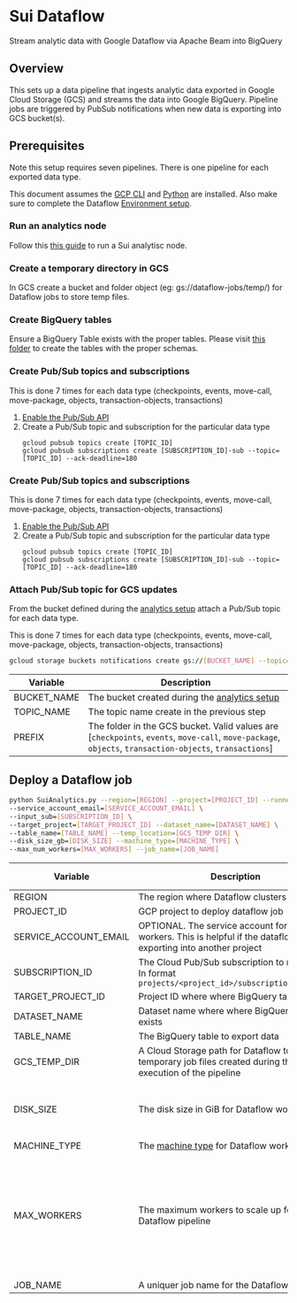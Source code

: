 # Sui Dataflow

Stream analytic data with Google Dataflow via Apache Beam into BigQuery

## Overview

This sets up a data pipeline that ingests analytic data exported in Google Cloud Storage (GCS) and streams the data into Google BigQuery. Pipeline jobs are triggered by PubSub notifications when new data is exporting into GCS bucket(s).

## Prerequisites

Note this setup requires seven pipelines. There is one pipeline for each exported data type.

This document assumes the [GCP CLI](https://cloud.google.com/sdk/docs/install-sdk) and [Python](https://www.python.org/downloads/) are installed. Also make sure to complete the Dataflow [Environment setup](https://cloud.google.com/dataflow/docs/quickstarts/create-pipeline-python#set-up-your-environment).

### Run an analytics node

Follow this [this guide](https://github.com/SZNS/sui-node/blob/main/docs/analytics-indexer.md) to run a Sui analytisc node.

### Create a temporary directory in GCS

In GCS create a bucket and folder object (eg: gs://dataflow-jobs/temp/) for Dataflow jobs to store temp files.

### Create BigQuery tables

Ensure a BigQuery Table exists with the proper tables. Please visit [this folder](../scripts/sql/bq) to create the tables with the proper schemas.

### Create Pub/Sub topics and subscriptions
This is done 7 times for each data type (checkpoints, events, move-call, move-package, objects, transaction-objects, transactions)
1. [Enable the Pub/Sub API](https://cloud.google.com/storage/docs/reporting-changes#before-you-begin)
2. Create a Pub/Sub topic and subscription for the particular data type
   ```
   gcloud pubsub topics create [TOPIC_ID]
   gcloud pubsub subscriptions create [SUBSCRIPTION_ID]-sub --topic=[TOPIC_ID] --ack-deadline=180
   ```
   
### Create Pub/Sub topics and subscriptions
This is done 7 times for each data type (checkpoints, events, move-call, move-package, objects, transaction-objects, transactions)
1. [Enable the Pub/Sub API](https://cloud.google.com/storage/docs/reporting-changes#before-you-begin)
2. Create a Pub/Sub topic and subscription for the particular data type
   ```
   gcloud pubsub topics create [TOPIC_ID]
   gcloud pubsub subscriptions create [SUBSCRIPTION_ID]-sub --topic=[TOPIC_ID] --ack-deadline=180
   ```

### Attach Pub/Sub topic for GCS updates
From the bucket defined during the [analytics setup](https://github.com/SZNS/sui-node/blob/main/docs/analytics-indexer.md#create-google-cloud-storage-bucket) attach a Pub/Sub topic for each data type.

This is done 7 times for each data type (checkpoints, events, move-call, move-package, objects, transaction-objects, transactions)
```bash
gcloud storage buckets notifications create gs://[BUCKET_NAME] --topic=[TOPIC_NAME] --object-prefix=[PREFIX] --event-types=OBJECT_FINALIZE
```
|Variable|Description
| ------ | ------
|BUCKET_NAME|The bucket created during the [analytics setup](https://github.com/SZNS/sui-node/blob/main/docs/analytics-indexer.md#create-google-cloud-storage-bucket)
TOPIC_NAME| The topic name create in the previous step
|PREFIX| The folder in the GCS bucket. Valid values are [`checkpoints`, `events`, `move-call`, `move-package`, `objects`, `transaction-objects`, `transactions`]

## Deploy a Dataflow job
```bash
python SuiAnalytics.py --region=[REGION] --project=[PROJECT_ID] --runner=DataflowRunner \
--service_account_email=[SERVICE_ACCOUNT_EMAIL] \
--input_sub=[SUBSCRIPTION_ID] \
--target_project=[TARGET_PROJECT_ID] --dataset_name=[DATASET_NAME] \
--table_name=[TABLE_NAME] --temp_location=[GCS_TEMP_DIR] \
--disk_size_gb=[DISK_SIZE] --machine_type=[MACHINE_TYPE] \
--max_num_workers=[MAX_WORKERS] --job_name=[JOB_NAME]
```

| Variable              | Description                                                                                                                 | Recommended value                                                                                                                       |
| --------------------- | --------------------------------------------------------------------------------------------------------------------------- | --------------------------------------------------------------------------------------------------------------------------------------- |
| REGION                | The region where Dataflow clusters will run                                                                                 |                                                                                                                                         |
| PROJECT_ID            | GCP project to deploy dataflow job                                                                                          |                                                                                                                                         |
| SERVICE_ACCOUNT_EMAIL | OPTIONAL. The service account for dataflow workers. This is helpful if the dataflow jobs are exporting into another project |                                                                                                                                         |
| SUBSCRIPTION_ID       | The Cloud Pub/Sub subscription to read from. In format `projects/<project_id>/subscriptions<SUB_ID>`                        |                                                                                                                                         |
| TARGET_PROJECT_ID     | Project ID where where BigQuery table exists                                                                                |                                                                                                                                         |
| DATASET_NAME          | Dataset name where where BigQuery table exists                                                                              |                                                                                                                                         |
| TABLE_NAME            | The BigQuery table to export data                                                                                           |                                                                                                                                         |
| GCS_TEMP_DIR          | A Cloud Storage path for Dataflow to stage temporary job files created during the execution of the pipeline                 |                                                                                                                                         |
| DISK_SIZE             | The disk size in GiB for Dataflow workers                                                                                   | 10, since machines are not utilizing persistent disk space                                                                              |
| MACHINE_TYPE          | The [machine type](https://cloud.google.com/compute/docs/machine-resource) for Dataflow workers                             | n1-standard-2                                                                                                                           |
| MAX_WORKERS           | The maximum workers to scale up for a Dataflow pipeline                                                                     | 5, it tends to be costly and takes time to spin up/down workers. We suggest updating MACHINE_TYPE if the current latency is undesirable |
| JOB_NAME              | A uniquer job name for the Dataflow pipeline                                                                                |                                                                                                                                         |
